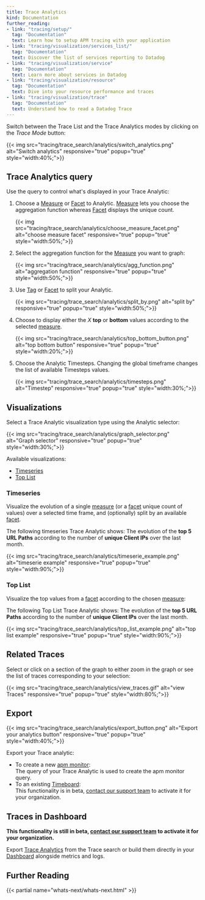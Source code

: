 ```yaml
---
title: Trace Analytics
kind: Documentation
further_reading:
- link: "tracing/setup/"
  tag: "Documentation"
  text: Learn how to setup APM tracing with your application
- link: "tracing/visualization/services_list/"
  tag: "Documentation"
  text: Discover the list of services reporting to Datadog
- link: "tracing/visualization/service"
  tag: "Documentation"
  text: Learn more about services in Datadog
- link: "tracing/visualization/resource"
  tag: "Documentation"
  text: Dive into your resource performance and traces
- link: "tracing/visualization/trace"
  tag: "Documentation"
  text: Understand how to read a Datadog Trace
---
```


Switch between the Trace List and the Trace Analytics modes by clicking on the *Trace Mode* button:

{{< img src="tracing/trace_search/analytics/switch_analytics.png" alt="Switch analytics" responsive="true" popup="true" style="width:40%;">}}

## Trace Analytics query 

Use the query to control what's displayed in your Trace Analytic:

1. Choose a [Measure][1] or [Facet][2] to Analytic. [Measure][1] lets you choose the aggregation function whereas [Facet][2] displays the unique count.
    
    {{< img src="tracing/trace_search/analytics/choose_measure_facet.png" alt="choose measure facet" responsive="true" popup="true" style="width:50%;">}}

2. Select the aggregation function for the [Measure][1] you want to graph:
    
    {{< img src="tracing/trace_search/analytics/agg_function.png" alt="aggregation function" responsive="true" popup="true" style="width:50%;">}}

3. Use [Tag][1] or [Facet][2] to split your Analytic.  

    {{< img src="tracing/trace_search/analytics/split_by.png" alt="split by" responsive="true" popup="true" style="width:50%;">}}

4. Choose to display either the *X* **top** or **bottom** values according to the selected [measure][1].
    
    {{< img src="tracing/trace_search/analytics/top_bottom_button.png" alt="top bottom button" responsive="true" popup="true" style="width:20%;">}}
    
5. Choose the Analytic Timesteps.
  Changing the global timeframe changes the list of available Timesteps values.

    {{< img src="tracing/trace_search/analytics/timesteps.png" alt="Timestep" responsive="true" popup="true" style="width:30%;">}}

## Visualizations 

Select a Trace Analytic visualization type using the Analytic selector:

{{< img src="tracing/trace_search/analytics/graph_selector.png" alt="Graph selector" responsive="true" popup="true" style="width:30%;">}}

Available visualizations:

* [Timeseries](#timeseries)
* [Top List](#top-list)

### Timeseries

Visualize the evolution of a single [measure][1] (or a [facet][2] unique count of values) over a selected time frame, and (optionally) split by an available [facet][2].

The following timeseries Trace Analytic shows:
The evolution of the **top 5 URL Paths** according to the number of **unique Client IPs** over the last month.

{{< img src="tracing/trace_search/analytics/timeserie_example.png" alt="timeserie example" responsive="true" popup="true" style="width:90%;">}}

### Top List 

Visualize the top values from a [facet][2] according to the chosen [measure][1]:

The following Top List Trace Analytic shows:
The evolution of the **top 5 URL Paths** according to the number of **unique Client IPs** over the last month.

{{< img src="tracing/trace_search/analytics/top_list_example.png" alt="top list example" responsive="true" popup="true" style="width:90%;">}}

## Related Traces

Select or click on a section of the graph to either zoom in the graph or see the list of traces corresponding to your selection:

{{< img src="tracing/trace_search/analytics/view_traces.gif" alt="view Traces" responsive="true" popup="true" style="width:80%;">}}

## Export

{{< img src="tracing/trace_search/analytics/export_button.png" alt="Export your analytics button" responsive="true" popup="true" style="width:40%;">}}

Export your Trace analytic: 

* To create a new [apm monitor][4]:  
    The query of your Trace Analytic is used to create the apm monitor query.
* To an existing [Timeboard][5]:  
    This functionality is in beta, [contact our support team][6] to activate it for your organization.

## Traces in Dashboard 

**This functionality is still in beta, [contact our support team][6] to activate it for your organization.**

Export [Trace Analytics][7] from the Trace search or build them directly in your [Dashboard][8] alongside metrics and logs.

## Further Reading

{{< partial name="whats-next/whats-next.html" >}}

[1]: /tracing/trace_search/analytics/search/#measures
[2]: /tracing/trace_search/analytics/search/#facets
[3]: /getting_started/tagging
[4]: /monitors/monitor_types/apm
[5]: /graphing/dashboards/timeboard
[6]: /help
[7]: /graphing/dashboards/widgets/#timeseries
[8]: /graphing/dashboards
